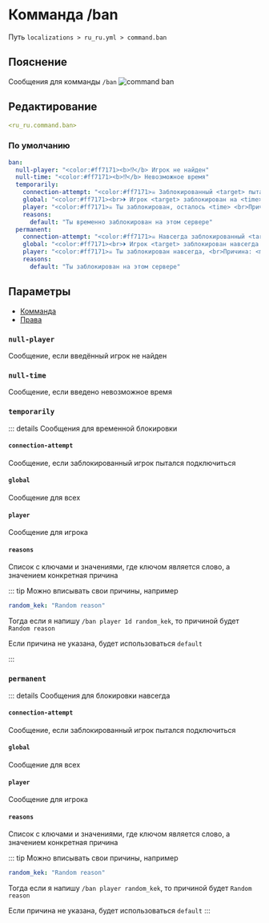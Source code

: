 # Комманда /ban
Путь `localizations > ru_ru.yml > command.ban`

## Пояснение
Сообщения для комманды `/ban`
![command ban](/commandban.png)

## Редактирование
```yaml
<ru_ru.command.ban>
```

### По умолчанию
```yaml
ban:
  null-player: "<color:#ff7171><b>⁉</b> Игрок не найден"
  null-time: "<color:#ff7171><b>⁉</b> Невозможное время"
  temporarily:
    connection-attempt: "<color:#ff7171>☠ Заблокированный <target> пытался подключиться, ему осталось <time>"
    global: "<color:#ff7171><br>⏵ Игрок <target> заблокирован на <time> <br>⏵ Причина: <message> <br>⏵ Модератор: <display_name><br>"
    player: "<color:#ff7171>☠ Ты заблокирован, осталось <time> <br>Причина: <message>"
    reasons:
      default: "Ты временно заблокирован на этом сервере"
  permanent:
    connection-attempt: "<color:#ff7171>☠ Навсегда заблокированный <target> пытался подключиться"
    global: "<color:#ff7171><br>⏵ Игрок <target> заблокирован навсегда <br>⏵ Причина: <message> <br>⏵ Модератор: <display_name><br>"
    player: "<color:#ff7171>☠ Ты заблокирован навсегда, <br>Причина: <message>"
    reasons:
      default: "Ты заблокирован на этом сервере"
```

## Параметры

- [Комманда](/docs/command/ban/)
- [Права](/docs/permission/command/ban/)

### `null-player`

Сообщение, если введённый игрок не найден

### `null-time`

Сообщение, если введено невозможное время

### `temporarily`

::: details Сообщения для временной блокировки

#### `connection-attempt`

Сообщение, если заблокированный игрок пытался подключиться

#### `global`

Сообщение для всех

#### `player`

Сообщение для игрока

#### `reasons`

Список с ключами и значениями, где ключом является слово, а значением конкретная причина

::: tip Можно вписывать свои причины, например
```yaml
random_kek: "Random reason"
```
Тогда если я напишу `/ban player 1d random_kek`, то причиной будет `Random reason`

Если причина не указана, будет использоваться `default`

:::

### `permanent`

::: details Сообщения для блокировки навсегда

#### `connection-attempt`

Сообщение, если заблокированный игрок пытался подключиться

#### `global`

Сообщение для всех

#### `player`

Сообщение для игрока

#### `reasons`

Список с ключами и значениями, где ключом является слово, а значением конкретная причина

::: tip Можно вписывать свои причины, например
```yaml
random_kek: "Random reason"
```
Тогда если я напишу `/ban player random_kek`, то причиной будет `Random reason`

Если причина не указана, будет использоваться `default`
:::

